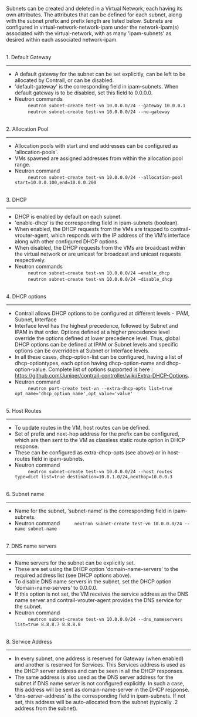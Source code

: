 
Subnets can be created and deleted in a Virtual Network, each having its own attributes. The attributes that can be defined for each subnet, along with the subnet prefix and prefix length are listed below. Subnets are configured in virtual-network-network-ipam under the network-ipam(s) associated with the virtual-network, with as many 'ipam-subnets' as desired within each associated network-ipam.

<br>
1.  Default Gateway

***
* A default gateway for the subnet can be set explicitly, can be left to be allocated by Contrail, or can be disabled.
* 'default-gateway' is the corresponding field in ipam-subnets. When default gateway is to be disabled, set this field to 0.0.0.0. 
* Neutron commands <br>
`     neutron subnet-create test-vn 10.0.0.0/24 --gateway 10.0.0.1`<br>
`     neutron subnet-create test-vn 10.0.0.0/24 --no-gateway`

<br>
2. Allocation Pool

***
* Allocation pools with start and end addresses can be configured as 'allocation-pools'.
* VMs spawned are assigned addresses from within the allocation pool range.
* Neutron command <br>
`     neutron subnet-create test-vn 10.0.0.0/24 --allocation-pool start=10.0.0.100,end=10.0.0.200`

<br>
3. DHCP

***
* DHCP is enabled by default on each subnet.
* 'enable-dhcp' is the corresponding field in ipam-subnets (boolean).
* When enabled, the DHCP requests from the VMs are trapped to contrail-vrouter-agent, which responds with the IP address of the VM's interface along with other configured DHCP options.
* When disabled, the DHCP requests from the VMs are broadcast within the virtual network or are unicast for broadcast and unicast requests respectively.
* Neutron commands <br>
`     neutron subnet-create test-vn 10.0.0.0/24 —enable_dhcp` <br>
`     neutron subnet-create test-vn 10.0.0.0/24 —disable_dhcp`

<br>
4. DHCP options

***
* Contrail allows DHCP options to be configured at different levels - IPAM, Subnet, Interface
* Interface level has the highest precedence, followed by Subnet and IPAM in that order. Options defined at a higher precedence level override the options defined at lower precedence level. Thus, global DHCP options can be defined at IPAM or Subnet levels and specific options can be overridden at Subnet or Interface levels.
* In all these cases, dhcp-option-list can be configured, having a list of dhcp-optiontypes, each option having dhcp-option-name and dhcp-option-value. Complete list of options supported is here : https://github.com/Juniper/contrail-controller/wiki/Extra-DHCP-Options.
* Neutron command <br>
`     neutron port-create test-vn --extra-dhcp-opts list=true opt_name='dhcp_option_name',opt_value='value'`

<br>
5. Host Routes

***
* To update routes in the VM, host routes can be defined.
* Set of prefix and next-hop address for the prefix can be configured, which are then sent to the VM as classless static route option in DHCP response. 
* These can be configured as extra-dhcp-opts (see above) or in host-routes field in ipam-subnets. 
* Neutron command <br>
`     neutron subnet-create test-vn 10.0.0.0/24 --host_routes type=dict list=true destination=10.0.1.0/24,nexthop=10.0.0.3`

<br>
6. Subnet name

***
* Name for the subnet, 'subnet-name' is the corresponding field in ipam-subnets.
* Neutron command
`     neutron subnet-create test-vn 10.0.0.0/24 --name subnet-name`

<br>
7. DNS name servers

***
* Name servers for the subnet can be explicitly set.
* These are set using the DHCP option 'domain-name-servers' to the required address list (see DHCP options above).
* To disable DNS name servers in the subnet, set the DHCP option 'domain-name-servers' to 0.0.0.0.
* If this option is not set, the VM receives the service address as the DNS name server and contrail-vrouter-agent provides the DNS service for the subnet.
* Neutron command <br>
`     neutron subnet-create test-vn 10.0.0.0/24 --dns_nameservers list=true 8.8.8.7 8.8.8.8`

<br>
8. Service Address

***
* In every subnet, one address is reserved for Gateway (when enabled) and another is reserved for Services. This Services address is used as the DHCP server address and can be seen in all the DHCP responses.
* The same address is also used as the DNS server address for the subnet if DNS name server is not configured explicitly. In such a case, this address will be sent as domain-name-server in the DHCP response.
* 'dns-server-address' is the corresponding field in ipam-subnets. If not set, this address will be auto-allocated from the subnet (typically .2 address from the subnet).
